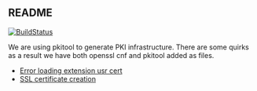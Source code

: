 ## README

[![BuildStatus](https://travis-ci.org/indix/openvpn-ops.svg?branch=master)](https://travis-ci.org/indix/openvpn-ops)

We are using pkitool to generate PKI infrastructure. There are some quirks as a result we have both openssl cnf
and pkitool added as files.

* [Error loading extension usr cert](http://stackoverflow.com/questions/24255205/error-loading-extension-section-usr-cert)
* [SSL certificate creation](http://osdir.com/ml/ubuntu-bugs/2014-11/msg00888.html)
